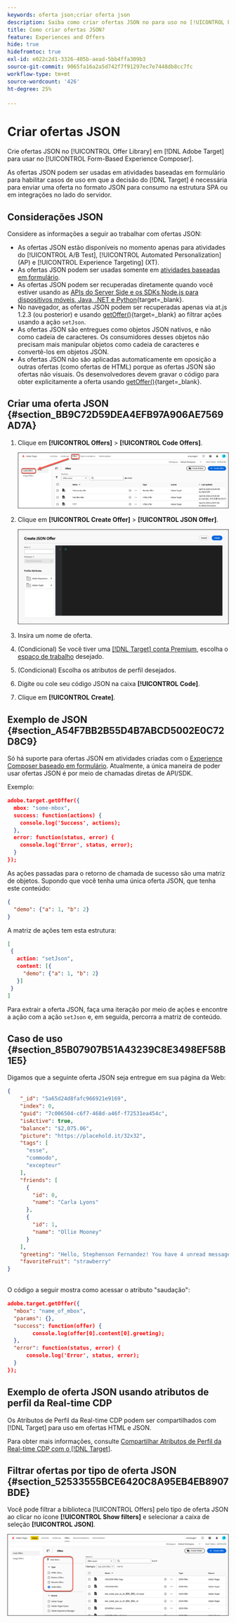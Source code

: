 ```yaml
---
keywords: oferta json;criar oferta json
description: Saiba como criar ofertas JSON no para uso no [!UICONTROL Form-Based Experience Composer].
title: Como criar ofertas JSON?
feature: Experiences and Offers
hide: true
hidefromtoc: true
exl-id: e022c2d1-3326-405b-aead-5bb4ffa309b3
source-git-commit: 9065fa16a2a5d742f7f91297ec7e7448db8cc7fc
workflow-type: tm+mt
source-wordcount: '426'
ht-degree: 25%

---
```


# Criar ofertas JSON

Crie ofertas JSON no [!UICONTROL Offer Library] em [!DNL Adobe Target] para usar no [!UICONTROL Form-Based Experience Composer].

As ofertas JSON podem ser usadas em atividades baseadas em formulário para habilitar casos de uso em que a decisão do [!DNL Target] é necessária para enviar uma oferta no formato JSON para consumo na estrutura SPA ou em integrações no lado do servidor.

## Considerações JSON

Considere as informações a seguir ao trabalhar com ofertas JSON:

* As ofertas JSON estão disponíveis no momento apenas para atividades do [!UICONTROL A/B Test], [!UICONTROL Automated Personalization] (AP) e [!UICONTROL Experience Targeting] (XT).
* As ofertas JSON podem ser usadas somente em [atividades baseadas em formulário](/help/main/c-experiences/form-experience-composer.md).
* As ofertas JSON podem ser recuperadas diretamente quando você estiver usando as [APIs do Server Side e os SDKs Node.js para dispositivos móveis, Java, .NET e Python](https://experienceleague.adobe.com/docs/target-dev/developer/server-side/server-side-overview.html?lang=pt-BR){target=_blank}.
* No navegador, as ofertas JSON podem ser recuperadas apenas via at.js 1.2.3 (ou posterior) e usando [getOffer()](https://experienceleague.adobe.com/docs/target-dev/developer/client-side/at-js-implementation/functions-overview/adobe-target-getoffer.html){target=_blank} ao filtrar ações usando a ação `setJson`.
* As ofertas JSON são entregues como objetos JSON nativos, e não como cadeia de caracteres. Os consumidores desses objetos não precisam mais manipular objetos como cadeia de caracteres e convertê-los em objetos JSON.
* As ofertas JSON não são aplicadas automaticamente em oposição a outras ofertas (como ofertas de HTML) porque as ofertas JSON são ofertas não visuais. Os desenvolvedores devem gravar o código para obter explicitamente a oferta usando [getOffer()](https://experienceleague.adobe.com/docs/target-dev/developer/client-side/at-js-implementation/functions-overview/adobe-target-getoffer.html){target=_blank}.

## Criar uma oferta JSON {#section_BB9C72D59DEA4EFB97A906AE7569AD7A}

1. Clique em **[!UICONTROL Offers]** > **[!UICONTROL Code Offers]**.

   ![Ofertas > guia Ofertas de código](/help/main/c-experiences/c-manage-content/assets/code-offers-tab-new.png)

1. Clique em **[!UICONTROL Create Offer]** > **[!UICONTROL JSON Offer]**.

   ![imagem offer-json](assets/offer-json-new.png)

1. Insira um nome de oferta.
1. (Condicional) Se você tiver uma [[!DNL Target] conta Premium](/help/main/c-intro/intro.md#premium), escolha o [espaço de trabalho](/help/main/administrating-target/c-user-management/property-channel/property-channel.md#workspace) desejado.
1. (Condicional) Escolha os atributos de perfil desejados.
1. Digite ou cole seu código JSON na caixa **[!UICONTROL Code]**.
1. Clique em **[!UICONTROL Create]**.

## Exemplo de JSON {#section_A54F7BB2B55D4B7ABCD5002E0C72D8C9}

Só há suporte para ofertas JSON em atividades criadas com o [Experience Composer baseado em formulário](/help/main/c-experiences/form-experience-composer.md). Atualmente, a única maneira de poder usar ofertas JSON é por meio de chamadas diretas de API/SDK.

Exemplo:

```json
adobe.target.getOffer({ 
  mbox: "some-mbox", 
  success: function(actions) { 
    console.log('Success', actions); 
  }, 
  error: function(status, error) { 
    console.log('Error', status, error); 
  } 
});
```

As ações passadas para o retorno de chamada de sucesso são uma matriz de objetos. Supondo que você tenha uma única oferta JSON, que tenha este conteúdo:

```json
{ 
  "demo": {"a": 1, "b": 2} 
}
```

A matriz de ações tem esta estrutura:

```json
[ 
 { 
   action: "setJson", 
   content: [{ 
     "demo": {"a": 1, "b": 2} 
   }] 
 }  
]
```

Para extrair a oferta JSON, faça uma iteração por meio de ações e encontre a ação com a ação `setJson` e, em seguida, percorra a matriz de conteúdo.

## Caso de uso {#section_85B07907B51A43239C8E3498EF58B1E5}

Digamos que a seguinte oferta JSON seja entregue em sua página da Web:

```json
{ 
    "_id": "5a65d24d8fafc966921e9169", 
    "index": 0, 
    "guid": "7c006504-c6f7-468d-a46f-f72531ea454c", 
    "isActive": true, 
    "balance": "$2,075.06", 
    "picture": "https://placehold.it/32x32", 
    "tags": [ 
      "esse", 
      "commodo", 
      "excepteur"
    ], 
    "friends": [ 
      { 
        "id": 0, 
        "name": "Carla Lyons" 
      }, 
      { 
        "id": 1, 
        "name": "Ollie Mooney" 
      } 
    ], 
    "greeting": "Hello, Stephenson Fernandez! You have 4 unread messages.", 
    "favoriteFruit": "strawberry" 
} 
  
```

O código a seguir mostra como acessar o atributo &quot;saudação&quot;:

```json
adobe.target.getOffer({   
  "mbox": "name_of_mbox", 
  "params": {}, 
  "success": function(offer) {           
        console.log(offer[0].content[0].greeting); 
  },   
  "error": function(status, error) {           
      console.log('Error', status, error); 
  } 
});
```

## Exemplo de oferta JSON usando atributos de perfil da Real-time CDP

Os Atributos de Perfil da Real-time CDP podem ser compartilhados com [!DNL Target] para uso em ofertas HTML e JSON.

Para obter mais informações, consulte [Compartilhar Atributos de Perfil da Real-time CDP com o [!DNL Target]](/help/main/c-integrating-target-with-mac/integrating-with-rtcdp.md#rtcdp-profile-attributes).

## Filtrar ofertas por tipo de oferta JSON {#section_52533555BCE6420C8A95EB4EB8907BDE}

Você pode filtrar a biblioteca [!UICONTROL Offers] pelo tipo de oferta JSON ao clicar no ícone **[!UICONTROL Show filters]** e selecionar a caixa de seleção **[!UICONTROL JSON]**.

![imagem offer-json-filter](assets/offer-json-filter-new.png)
